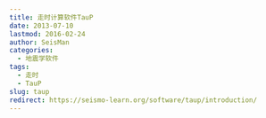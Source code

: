 ```yaml
---
title: 走时计算软件TauP
date: 2013-07-10
lastmod: 2016-02-24
author: SeisMan
categories:
  - 地震学软件
tags:
  - 走时
  - TauP
slug: taup
redirect: https://seismo-learn.org/software/taup/introduction/
---
```

